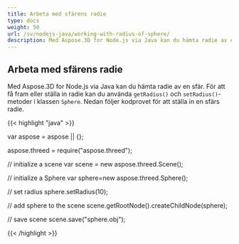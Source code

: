 ```yaml
---
title: Arbeta med sfärens radie
type: docs
weight: 50
url: /sv/nodejs-java/working-with-radius-of-sphere/
description: Med Aspose.3D for Node.js via Java kan du hämta radie av en sfär.
---
```

##  **Arbeta med sfärens radie**
Med Aspose.3D for Node.js via Java kan du hämta radie av en sfär. För att få fram eller ställa in radie kan du använda `getRadius()` och `setRadius()`-metoder i klassen `Sphere`. Nedan följer kodprovet för att ställa in en sfärs radie.

{{< highlight "java" >}}

var aspose = aspose || {};

aspose.threed = require("aspose.threed");

 // initialize a scene
var scene = new aspose.threed.Scene();

// initialize a Sphere
var sphere=new aspose.threed.Sphere();

 // set radius
sphere.setRadius(10);

// add sphere to the scene
scene.getRootNode().createChildNode(sphere);

// save scene
scene.save("sphere.obj");

{{< /highlight >}}
